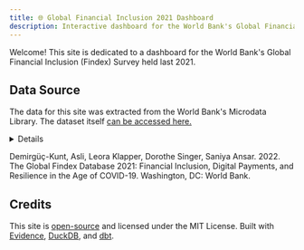 ```yaml
---
title: 🌐 Global Financial Inclusion 2021 Dashboard
description: Interactive dashboard for the World Bank's Global Financial Inclusion (Findex) Survey for 2021
---
```


Welcome! This site is dedicated to a dashboard for the World Bank's Global Financial Inclusion (Findex) Survey held last 2021.

## Data Source

The data for this site was extracted from the World Bank's Microdata Library. The dataset itself [can be accessed here.](https://microdata.worldbank.org/index.php/catalog/4607/study-description)

<Details title="Dataset Abstract">

> The fourth edition of the Global Findex offers a lens into how people accessed and used financial services during the COVID-19 pandemic, when mobility restrictions and health policies drove increased demand for digital services of all kinds.
>
> The Global Findex is the world’s most comprehensive database on financial inclusion. It is also the only global demand-side data source allowing for global and regional cross-country analysis to provide a rigorous and multidimensional picture of how adults save, borrow, make payments, and manage financial risks. Global Findex 2021 data were collected from national representative surveys of almost 145,000 people in 139 economies, representing 97 percent of the world’s population. The latest edition follows the 2011, 2014, and 2017 editions, and it includes a number of new series measuring financial health and resilience and contains more granular data on digital payment adoption, including merchant and government payments.
>
> The Global Findex is an indispensable resource for financial service practitioners, policy makers, researchers, and development professionals.

</Details>

Demirgüç-Kunt, Asli, Leora Klapper, Dorothe Singer, Saniya Ansar. 2022. The Global Findex Database 2021: Financial Inclusion, Digital Payments, and Resilience in the Age of COVID-19. Washington, DC: World Bank.

## Credits
This site is [open-source](https://github.com/jarcelao/global-financial-inclusion) and licensed under the MIT License. Built with [Evidence](https://evidence.dev/), [DuckDB](https://duckdb.org/), and [dbt](https://www.getdbt.com/).
